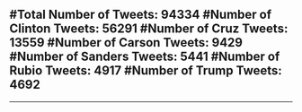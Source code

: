 #Total Number of Tweets: 94334 
#Number of Clinton Tweets: 56291
#Number of Cruz Tweets: 13559
#Number of Carson Tweets: 9429
#Number of Sanders Tweets: 5441
#Number of Rubio Tweets: 4917
#Number of Trump Tweets: 4692
---
---
